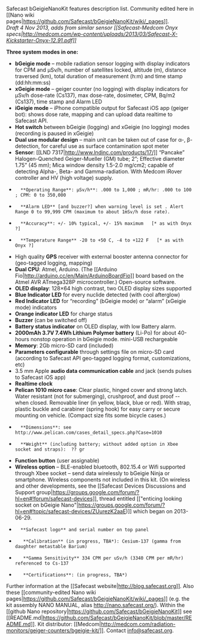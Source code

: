 Safecast bGeigieNanoKit features description list. Community edited here in [[Nano wiki pages|https://github.com/Safecast/bGeigieNanoKit/wiki/_pages]].  
*Draft 4 Nov 2013, adds from similar sensor [[Safecast-Medcom Onyx specs|http://medcom.com/wp-content/uploads/2013/03/Safecast-X-Kickstarter-Onyx-12.91.pdf]]*

**Three system modes in one:**
*	**bGeigie mode** – mobile radiation sensor logging with display indicators for CPM and µSv/h, number of satellites locked, altitude (m), distance traversed (km), total duration of measurement (h:m) and time stamp (dd:hh:mm:ss)
*	**xGeigie mode** – geiger counter (no logging) with display indicators for µSv/h dose-rate (Cs137), max dose-rate, dosimeter, CPM, Bq/m2 (Cs137), time stamp and Alarm LED
*	**iGeigie mode** – iPhone compatible output for Safecast iOS app (geiger bot): shows dose rate, mapping and can upload data realtime to Safecast API.
*	**Hot switch** between bGeigie (logging) and xGeigie (no logging) modes (recording is paused in xGeigie)
*	**Dual use modular design** – main unit can be taken out of case for α-, β-detection, for careful use as surface contamination spot meter
*	**Sensor**:  [[LND 7317|http://www.lndinc.com/products/17/]] “Pancake” Halogen-Quenched Geiger-Mueller (GM) tube; 2”; Effective diameter 1.75” (45 mm); Mica window density 1.5-2.0 mg/cm2; capable of detecting Alpha-, Beta- and Gamma-radiation. With Medcom iRover controller and HV (high voltage) supply.
*       **Operating Range**: μSv/h**: .000 to 1,000 ; mR/hr: .000 to 100 ; CPM: 0 to 350,000 
*       **Alarm LED** [and buzzer?] when warning level is set . Alert Range 0 to 99,999 CPM (maximum to about 1mSv/h dose rate).   
*       **Accuracy**: +/- 10% typical, +/- 15% maximum   [* as with Onyx ?]  
*       **Temperature Range** -20 to +50 C, -4 to +122 F   [* as with Onyx ?] 
*	High quality **GPS** receiver with external booster antenna connector for (geo-tagged logging, mapping)
*	**Dual CPU**: Atmel, Arduino. (The [[Arduino Fio|http://arduino.cc/en/Main/ArduinoBoardFio]] board based on the Atmel AVR ATmega328P microcontroller.) Open-source software.
*	**OLED display**: 128×64 high contrast, two OLED display sizes supported
*	**Blue Indicator LED** for every nuclide detected (with cool afterglow)
*	**Red Indicator LED** for “recording” (bGeigie mode) or “alarm” (xGeigie mode) indicators
*	**Orange indicator LED** for charge status
*	**Buzzer** (can be switched off)
*	**Battery status indicator** on OLED display, with low Battery alarm.
*	**2000mAh 3.7V 7.4Wh Lithium Polymer battery** (Li-Po) for about 40-hours nonstop operation in bGeigie mode. mini-USB rechargeable
*	**Memory**: 2Gb micro-SD card  (included)
*	**Parameters configurable** through settings file on micro-SD card (according to Safecast API geo-tagged logging format, customizations, etc)
*	 3.5 mm Apple **audio data communication cable** and jack (sends pulses to Safecast iOS app)
*	 **Realtime clock**
*	**Pelican 1010 micro case**:  Clear plastic, hinged cover and strong latch. Water resistant (not for submerging), crushproof, and dust proof -- when closed. Removable liner (in yellow, black, blue or red). With strap, plastic buckle and carabiner (spring hook) for easy carry or secure mounting on vehicle. (Compact size fits some bicycle cases.) 
*       **Dimensions**: see http://www.pelican.com/cases_detail_specs.php?Case=1010 
*       **Weight** (including battery; without added option in Xbee socket and straps):  ?? gr
*	**Function button** (user assignable)
*	**Wireless option** – BLE-enabled bluetooth, 802.15.4 or Wifi supported through Xbee socket – send data wirelessly to bGeigie Ninja or smartphone. Wireless components not included in this kit. (On wireless and other developments, see the [[Safecast Devices Discussions and Support group|https://groups.google.com/forum/?hl=en#!forum/safecast-devices]], thread entitled [["enticing looking socket on bGeigie Nano"|https://groups.google.com/forum/?hl=en#!topic/safecast-devices/ZUurezK2aaE)]] which began on 2013-06-29.  
*       **Safecast logo** and serial number on top panel
*        **Calibration** (in progress, TBA*): Cesium-137 (gamma from daughter metastable Barium) 
*        **Gamma Sensitivity** 334 CPM per uSv/h (3340 CPM per mR/hr) referenced to Cs-137
*        **Certifications**: (in progress, TBA*) 


Further information at the [[Safecast website|http://blog.safecast.org]]. Also these [[community-edited Nano wiki pages|https://github.com/Safecast/bGeigieNanoKit/wiki/_pages]] (e.g. the kit assembly NANO MANUAL, alias http://nano.safecast.org/). Within the [[github Nano repository|https://github.com/Safecast/bGeigieNanoKit]] see [[README.md|https://github.com/Safecast/bGeigieNanoKit/blob/master/README.md]]. Kit distributor: [[Medcom|http://medcom.com/radiation-monitors/geiger-counters/bgeigie-kit/]]. Contact info@safecast.org.

